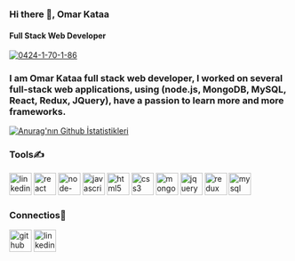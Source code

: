 ### Hi there 👋, Omar Kataa
#### Full Stack Web Developer
<a href="https://ibb.co/0F8dyff"><img src="https://i.ibb.co/D8sSf77/0424-1-70-1-86.jpg" alt="0424-1-70-1-86" border="0" /></a>

### I am Omar Kataa full stack web developer, I worked on several full-stack web applications, using (node.js, MongoDB, MySQL, React, Redux, JQuery), have a passion to learn more and more frameworks.



[![Anurag'nın Github İstatistikleri](https://github-readme-stats.vercel.app/api?username=OmarKataa)](https://github.com/anuraghazra/github-readme-stats)


### Tools✍

[<img src='https://cdn.jsdelivr.net/npm/simple-icons@3.0.1/icons/linkedin.svg' alt='linkedin' height='40'>](https://www.linkedin.com/in/omar-kataa/)  [<img src='https://cdn.jsdelivr.net/npm/simple-icons@3.0.1/icons/react.svg' alt='react' height='40'>](https://reactjs.org/)  [<img src='https://cdn.jsdelivr.net/npm/simple-icons@3.0.1/icons/node-dot-js.svg' alt='node-dot-js' height='40'>](https://nodejs.dev/learn/the-v8-javascript-engine)  [<img src='https://cdn.jsdelivr.net/npm/simple-icons@3.0.1/icons/javascript.svg' alt='javascript' height='40'>](https://www.javascripttutorial.net/)  [<img src='https://cdn.jsdelivr.net/npm/simple-icons@3.0.1/icons/html5.svg' alt='html5' height='40'>](https://developer.mozilla.org/en-US/docs/Glossary/HTML5)  [<img src='https://cdn.jsdelivr.net/npm/simple-icons@3.0.1/icons/css3.svg' alt='css3' height='40'>](https://developer.mozilla.org/en-US/docs/Web/CSS)  [<img src='https://cdn.jsdelivr.net/npm/simple-icons@3.0.1/icons/mongodb.svg' alt='mongodb' height='40'>](https://www.mongodb.com/cloud/atlas/lp/try-atlas?utm_source=google&utm_campaign=gs_footprint_row_search_core_brand_atlas_desktop&utm_term=mongodb&utm_medium=cpc_paid_search&utm_ad=e&utm_ad_campaign_id=12212624584&adgroup=115749713703&gclid=CjwKCAiAyPyQBhB6EiwAFUuaknox76w-hYAoCYjP7CXWUThTEazZwqnBE_C4MGtzBDDV8xEtxf1-lRoCXScQAvD_BwE)  [<img src='https://cdn.jsdelivr.net/npm/simple-icons@3.0.1/icons/jquery.svg' alt='jquery' height='40'>](https://releases.jquery.com/)  [<img src='https://cdn.jsdelivr.net/npm/simple-icons@3.0.1/icons/redux.svg' alt='redux' height='40'>](https://react-redux.js.org/)  [<img src='https://cdn.jsdelivr.net/npm/simple-icons@3.0.1/icons/mysql.svg' alt='mysql' height='40'>](https://www.mysql.com/)  


### Connectios🔗

[<img src='https://cdn.jsdelivr.net/npm/simple-icons@3.0.1/icons/github.svg' alt='github' height='40'>](https://github.com/OmarKataa)  [<img src='https://cdn.jsdelivr.net/npm/simple-icons@3.0.1/icons/linkedin.svg' alt='linkedin' height='40'>](https://www.linkedin.com/in/omar-kataa/) 
